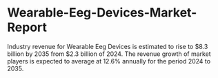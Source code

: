 # Wearable-Eeg-Devices-Market-Report
Industry revenue for Wearable Eeg Devices is estimated to rise to $8.3 billion by 2035 from $2.3 billion of 2024. The revenue growth of market players is expected to average at 12.6% annually for the period 2024 to 2035.
